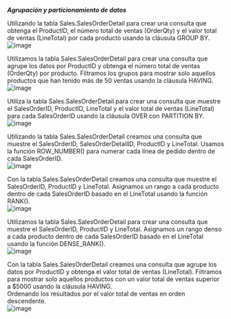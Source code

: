 ***Agrupación y particionamiento de datos***

Utilizando la tabla Sales.SalesOrderDetail para crear una consulta que obtenga el ProductID, el número total de ventas (OrderQty) y el valor total de ventas (LineTotal) por cada producto usando la cláusula GROUP BY.
<br>![image](https://github.com/user-attachments/assets/2168f26c-be36-44a2-ba31-398a803cccfc)


Utilizamos la tabla Sales.SalesOrderDetail para crear una consulta que agrupe los datos por ProductID y obtenga el número total de ventas (OrderQty) por producto. Filtramos los grupos para mostrar solo aquellos productos que han tenido más de 50 ventas usando la cláusula HAVING.
<br>![image](https://github.com/user-attachments/assets/2d8615a2-4cdf-43e4-85dc-33f8744ce40f)


Utiliza la tabla Sales.SalesOrderDetail para crear una consulta que muestre el SalesOrderID, ProductID, LineTotal y el valor total de ventas (LineTotal) para cada SalesOrderID usando la cláusula OVER con PARTITION BY.
<br>![image](https://github.com/user-attachments/assets/c2a21636-6c96-4696-a164-0b8010627051)


Utilizando la tabla Sales.SalesOrderDetail creamos una consulta que muestre el SalesOrderID, SalesOrderDetailID, ProductID y LineTotal. Usamos la función ROW_NUMBER() para numerar cada línea de pedido dentro de cada SalesOrderID.
<br>![image](https://github.com/user-attachments/assets/5623fb89-d6b3-4850-befa-ad793728eba3)


Con la tabla Sales.SalesOrderDetail creamos una consulta que muestre el SalesOrderID, ProductID y LineTotal. Asignamos un rango a cada producto dentro de cada SalesOrderID basado en el LineTotal usando la función RANK().
<br>![image](https://github.com/user-attachments/assets/42aa8ac9-9c14-4318-8b4a-5c9db73efdb2)


Utilizamos la tabla Sales.SalesOrderDetail para crear una consulta que muestre el SalesOrderID, ProductID y LineTotal. Asignamos un rango denso a cada producto dentro de cada SalesOrderID basado en el LineTotal usando la función DENSE_RANK().
<br>![image](https://github.com/user-attachments/assets/65762bf9-b6b6-43b0-8ed6-73e70ad2a092)


Con la tabla Sales.SalesOrderDetail creamos una consulta que agrupe los datos por ProductID y obtenga el valor total de ventas (LineTotal). Filtramos para mostrar solo aquellos productos con un valor total de ventas superior a $5000 usando la cláusula HAVING. 
<br>Ordenando los resultados por el valor total de ventas en orden descendente.
<br>![image](https://github.com/user-attachments/assets/2b61a855-5357-4dae-b712-62df19691729)
